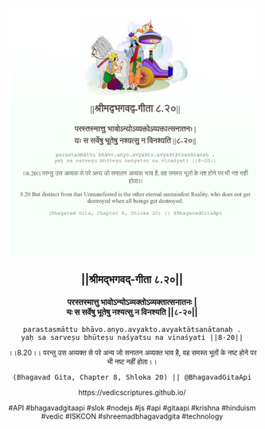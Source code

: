 <img src="../../asset/BG_8_20.png"/>
<center><h2>||श्रीमद्‍भगवद्‍-गीता ८.२०||</h2>
<h3>परस्तस्मात्तु भावोऽन्योऽव्यक्तोऽव्यक्तात्सनातनः |<br/>यः स सर्वेषु भूतेषु नश्यत्सु न विनश्यति ||८-२०||</h3>
<pre>parastasmāttu bhāvo.anyo.avyakto.avyaktātsanātanaḥ .<br/>yaḥ sa sarveṣu bhūteṣu naśyatsu na vinaśyati ||8-20||</pre>
<p>।।8.20।। परन्तु उस अव्यक्त से परे अन्य जो सनातन अव्यक्त भाव है, वह समस्त भूतों के नष्ट होने पर भी नष्ट नहीं होता।।</p>
<pre>(Bhagavad Gita, Chapter 8, Shloka 20) || @BhagavadGitaApi</pre><p>https://vedicscriptures.github.io/</p><p>#API #bhagavadgitaapi #slok #nodejs #js #api #gitaapi #krishna #hinduism #vedic #ISKCON #shreemadbhagavadgita #technology</p></center>
